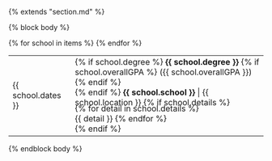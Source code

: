 {% extends "section.md" %}

{% block body %}

<table class="table table-hover">
{% for school in items %}
  <tr>
    <td class="col-md-3">{{ school.dates }}</td>
    <td>
      {% if school.degree %}
        <strong>{{ school.degree }}</strong>
        {% if school.overallGPA %}
          ({{ school.overallGPA }})
        {% endif %}
        <br>
      {% endif %}
      <strong>{{ school.school }}</strong> | {{ school.location }}
      {% if school.details %}
        <p style='margin-top:-0.5em;margin-bottom:0em' markdown='1'>
        {% for detail in school.details %}
        <br> {{ detail }}
        {% endfor %}
        </p>
      {% endif %}
    </td>
  </tr>
{% endfor %}
</table>
{% endblock body %}
